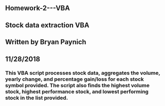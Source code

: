 ## Homework-2---VBA

## Stock data extraction VBA
## Written by Bryan Paynich
## 11/28/2018

### This VBA script processes stock data, aggregates the volume, yearly change, and percentage gain/loss for each stock symbol provided.  The script also finds the highest volume stock, highest performance stock, and lowest performing stock in the list provided.
